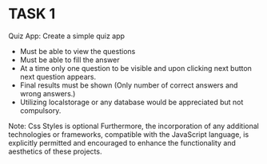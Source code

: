 # TASK 1

Quiz App: Create a simple quiz app

- Must be able to view the questions
- Must be able to fill the answer
- At a time only one question to be visible and upon clicking next button next question appears.
- Final results must be shown (Only number of correct answers and wrong answers.)
- Utilizing localstorage or any database would be appreciated but not compulsory.

Note: Css Styles is optional Furthermore, the incorporation of any additional technologies or frameworks, compatible with the JavaScript language, is explicitly permitted and encouraged to enhance the functionality and aesthetics of these projects.
